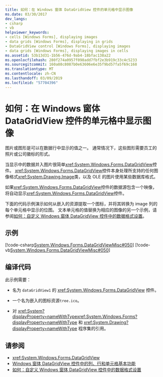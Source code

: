 ```yaml
---
title: 如何：在 Windows 窗体 DataGridView 控件的单元格中显示图像
ms.date: 03/30/2017
dev_langs:
- csharp
- vb
helpviewer_keywords:
- cells [Windows Forms], displaying images
- data grids [Windows Forms], displaying in grids
- DataGridView control [Windows Forms], displaying images
- data grids [Windows Forms], displaying images in cells
ms.assetid: 53b13d31-1b56-476d-9ab4-18bfac138a22
ms.openlocfilehash: 280f274a0957f098add7fbf2e3b919c33c4c5233
ms.sourcegitcommit: 160a88c8087b0e63606e6e35f9bd57fa5f69c168
ms.translationtype: MT
ms.contentlocale: zh-CN
ms.lasthandoff: 03/09/2019
ms.locfileid: "57704396"
---
```

# <a name="how-to-display-images-in-cells-of-the-windows-forms-datagridview-control"></a>如何：在 Windows 窗体 DataGridView 控件的单元格中显示图像
图片或图形是可以在数据行中显示的值之一。 通常情况下，这些图形需要员工的照片或公司徽标的形式。  
  
 当显示中的数据并入图片很简单<xref:System.Windows.Forms.DataGridView>控件。 <xref:System.Windows.Forms.DataGridView>控件本身处理所支持的任何图像格式<xref:System.Drawing.Image>类，以及 OLE 的图片使用某些数据库格式。  
  
 如果<xref:System.Windows.Forms.DataGridView>控件的数据源包含一个映像，将自动显示<xref:System.Windows.Forms.DataGridView>控件。  
  
 下面的代码示例演示如何从嵌入的资源提取一个图标，并将其转换为 image 列的每个单元格中显示的位图。 文本单元格的值替换为相应的图像的另一个示例，请参阅[如何：自定义 Windows 窗体 DataGridView 控件中的数据格式设置](how-to-customize-data-formatting-in-the-windows-forms-datagridview-control.md)。  
  
## <a name="example"></a>示例  
 [!code-csharp[System.Windows.Forms.DataGridViewMisc#050](~/samples/snippets/csharp/VS_Snippets_Winforms/System.Windows.Forms.DataGridViewMisc/CS/datagridviewmisc.cs#050)]
 [!code-vb[System.Windows.Forms.DataGridViewMisc#050](~/samples/snippets/visualbasic/VS_Snippets_Winforms/System.Windows.Forms.DataGridViewMisc/VB/datagridviewmisc.vb#050)]  
  
## <a name="compiling-the-code"></a>编译代码  
 此示例需要：  
  
-   名为 `dataGridView1` 的 <xref:System.Windows.Forms.DataGridView> 控件。  
  
-   一个名为嵌入的图标资源`tree.ico`。  
  
-   对 <xref:System?displayProperty=nameWithType><xref:System.Windows.Forms?displayProperty=nameWithType> 和 <xref:System.Drawing?displayProperty=nameWithType> 程序集的引用。  
  
## <a name="see-also"></a>请参阅
- <xref:System.Windows.Forms.DataGridView>
- [Windows 窗体 DataGridView 控件中的列、行和单元格基本功能](basic-column-row-and-cell-features-wf-datagridview-control.md)
- [如何：自定义 Windows 窗体 DataGridView 控件中的数据格式设置](how-to-customize-data-formatting-in-the-windows-forms-datagridview-control.md)
